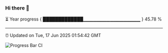 ### Hi there 👋

⏳ Year progress { █████████████▁▁▁▁▁▁▁▁▁▁▁▁▁▁▁▁▁ } 45.78 %

---

⏰ Updated on Tue, 17 Jun 2025 01:54:42 GMT

![Progress Bar CI](https://github.com/liununu/liununu/workflows/Progress%20Bar%20CI/badge.svg)
